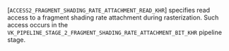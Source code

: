 [`ACCESS2_FRAGMENT_SHADING_RATE_ATTACHMENT_READ_KHR`]
specifies read access to a fragment shading rate attachment during
rasterization.
Such access occurs in the
`VK_PIPELINE_STAGE_2_FRAGMENT_SHADING_RATE_ATTACHMENT_BIT_KHR`
pipeline stage.